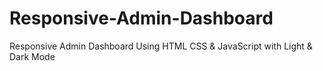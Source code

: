 # Responsive-Admin-Dashboard
Responsive Admin Dashboard Using HTML CSS &amp; JavaScript with Light &amp; Dark Mode
